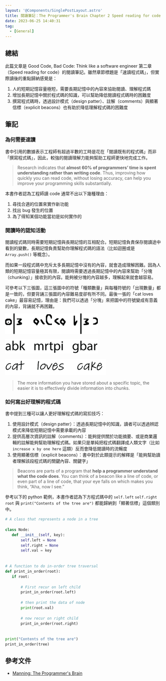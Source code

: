 ```yaml
---
layout: '@Components/SinglePostLayout.astro'
title: 閱讀筆記：The Programmer's Brain Chapter 2 Speed reading for code
date: 2023-06-25 14:40:31
tag:
  - [General]
---
```


## 總結

此篇文章是 Good Code, Bad Code: Think like a software engineer 第二章（Speed reading for code）的閱讀筆記。雖然章節標題是「速讀程式碼」，但實際讀後的重點歸納感覺是：

1. 人的短期記憶容量極短，需要長期記憶中的內容來協助閱讀、理解程式碼
2. 增加長期記憶中關於程式碼的知識，可以幫助降低閱讀程式碼時的困難度
3. 撰寫程式碼時，透過設計模式（design patter）、註解（comments）與顯著信標（explicit beacons）也有助於降低理解程式碼的困難度

## 筆記

### 為何需要速讀

書中引用的數據表示工程師有超過半數的工時是花在「閱讀既有的程式碼」而非「撰寫程式碼」，因此，較強的閱讀理解力能夠幫助工程師更快地完成工作。

> Research indicates that **almost 60% of programmers’ time is spent understanding rather than writing code**. Thus, improving how quickly you can read code, without losing accuracy, can help you improve your programming skills substantially.

本書作者認為工程師讀 code 通常不出以下幾種理由：

1. 尋找合適的位置來實作新功能
2. 找出 bug 發生的位置
3. 為了得知某個功能當初是如何實作的

### 閱讀時的認知活動

閱讀程式碼同時需要短期記憶與長期記憶的互相配合。短期記憶負責保存閱讀途中看到的變數，長期記憶負責幫助你理解程式碼的語法（比如迴圈或是 `Array.push()` 等概念）。

而如果一段程式碼中充斥太多長期記憶中沒有的內容，就會造成理解困難。因為人類的短期記憶容量極其有限，閱讀時需要透過長期記憶中的內容來幫助「分塊（chunking）」接收到的內容。能夠被分塊的內容越多，理解起來就會越容易。

可參考以下三張圖，這三張圖中的符號「種類數量」與每種符號的「出現數量」都是一致的，但要背誦三張圖的內容難易度卻有所不同。最後一張的「cat loves cake」最容易記憶，理由是：我們可以透過「分塊」來把圖中的符號變成有意義的內容，背誦就不再困難。

![chunking 1](/2023/the-programmers-brain-ch2-speed-reading-for-code/CH02_F03_UN01_Hermans2.png)

![chunking 2](/2023/the-programmers-brain-ch2-speed-reading-for-code/CH02_F03_UN02_Hermans2.png)

![chunking 3](/2023/the-programmers-brain-ch2-speed-reading-for-code/CH02_F03_UN03_Hermans2.png)

> The more information you have stored about a specific topic, the easier it is to effectively divide information into chunks.

### 如何寫出好理解的程式碼

書中提到三種可以讓人更好理解程式碼的寫扣技巧：

1. 使用設計模式（design patter）：透過長期記憶中的知識，讀者可以透過辨認模式來降低短期記憶中需要承載的內容
2. 提供高層次資訊的註解（comments）：能夠提供關於功能摘要、或是商業邏輯的註解能夠幫助理解程式碼。如果只是單純把程式碼翻譯成人類文字（比如 `increase x by one here` 這類）反而會降低閱讀時的流暢度
3. 使用顯著信標（explicit beacons）：書中對於此類提示的解釋是「能夠幫助讀者理解該段程式碼的關鍵內容、關鍵字」

> Beacons are parts of a program that **help a programmer understand what the code does**. You can think of a beacon like a line of code, or even part of a line of code, that your eye falls on which makes you think, “Aha, now I see.”

參考以下的 python 範例，本書作者認為下方程式碼中的 `self.left` `self.right` `root` 與 `print("Contents of the tree are")` 都能歸納到「顯著信標」這個類別中。

```python
# A class that represents a node in a tree

class Node:
   def __init__(self, key):
       self.left = None
       self.right = None
       self.val = key


# A function to do in-order tree traversal
def print_in_order(root):
   if root:

       # First recur on left child
       print_in_order(root.left)

       # then print the data of node
       print(root.val)

       # now recur on right child
       print_in_order(root.right)


print("Contents of the tree are")
print_in_order(tree)
```

## 參考文件

- [Manning: The Programmer's Brain](https://www.manning.com/books/the-programmers-brain)
